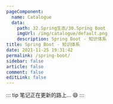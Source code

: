 ```yaml
---
pageComponent: 
  name: Catalogue
  data: 
    path: 32.Spring生态/30.Spring Boot
    imgUrl: /img/catalogue/default.png
    description: Spring Boot - 知识体系
title: Spring Boot - 知识体系
date: 2021-11-25 19:31:42
permalink: /spring-boot/
sidebar: false
article: false
comment: false
editLink: false
---
```


::: tip
笔记正在更新的路上... :smile:
:::